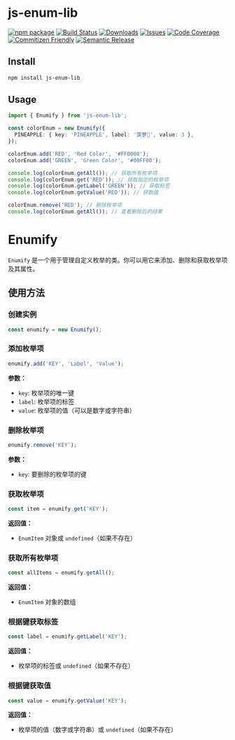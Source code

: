 # js-enum-lib

[![npm package][npm-img]][npm-url] [![Build Status][build-img]][build-url] [![Downloads][downloads-img]][downloads-url] [![Issues][issues-img]][issues-url] [![Code Coverage][codecov-img]][codecov-url] [![Commitizen Friendly][commitizen-img]][commitizen-url] [![Semantic Release][semantic-release-img]][semantic-release-url]

## Install

```bash
npm install js-enum-lib
```

## Usage

```ts
import { Enumify } from 'js-enum-lib';

const colorEnum = new Enumify({
  PINEAPPLE: { key: 'PINEAPPLE', label: '菠萝🍍', value: 3 },
});

colorEnum.add('RED', 'Red Color', '#FF0000');
colorEnum.add('GREEN', 'Green Color', '#00FF00');

console.log(colorEnum.getAll()); // 获取所有枚举项
console.log(colorEnum.get('RED')); // 获取指定的枚举项
console.log(colorEnum.getLabel('GREEN')); // 获取标签
console.log(colorEnum.getValue('RED')); // 获取值

colorEnum.remove('RED'); // 删除枚举项
console.log(colorEnum.getAll()); // 查看删除后的结果
```


# Enumify

`Enumify` 是一个用于管理自定义枚举的类。你可以用它来添加、删除和获取枚举项及其属性。

## 使用方法

### 创建实例

```typescript
const enumify = new Enumify();
```


### 添加枚举项

```typescript
enumify.add('KEY', 'Label', 'Value');
```

**参数：**

- `key`: 枚举项的唯一键
- `label`: 枚举项的标签
- `value`: 枚举项的值（可以是数字或字符串）

### 删除枚举项

```typescript
enumify.remove('KEY');
```

**参数：**

- `key`: 要删除的枚举项的键

### 获取枚举项

```typescript
const item = enumify.get('KEY');
```

**返回值：**

- `EnumItem` 对象或 `undefined`（如果不存在）

### 获取所有枚举项

```typescript
const allItems = enumify.getAll();
```

**返回值：**

- `EnumItem` 对象的数组

### 根据键获取标签

```typescript
const label = enumify.getLabel('KEY');
```

**返回值：**

- 枚举项的标签或 `undefined`（如果不存在）

### 根据键获取值

```typescript
const value = enumify.getValue('KEY');
```

**返回值：**

- 枚举项的值（数字或字符串）或 `undefined`（如果不存在）

[build-img]: https://github.com/gexin1/js-enum-lib/actions/workflows/release.yml/badge.svg
[build-url]: https://github.com/gexin1/js-enum-lib/actions/workflows/release.yml
[downloads-img]: https://img.shields.io/npm/dt/@gexin1/js-enum-lib
[downloads-url]: https://www.npmtrends.com/@gexin1/js-enum-lib
[npm-img]: https://img.shields.io/npm/v/@gexin1/js-enum-lib
[npm-url]: https://www.npmjs.com/package/@gexin1/js-enum-lib
[issues-img]: https://img.shields.io/github/issues/gexin1/js-enum-lib
[issues-url]: https://github.com/gexin1/js-enum-lib/issues
[codecov-img]: https://codecov.io/gh/gexin1/js-enum-lib/branch/main/graph/badge.svg
[codecov-url]: https://codecov.io/gh/gexin1/js-enum-lib
[semantic-release-img]: https://img.shields.io/badge/%20%20%F0%9F%93%A6%F0%9F%9A%80-semantic--release-e10079.svg
[semantic-release-url]: https://github.com/semantic-release/semantic-release
[commitizen-img]: https://img.shields.io/badge/commitizen-friendly-brightgreen.svg
[commitizen-url]: http://commitizen.github.io/cz-cli/
